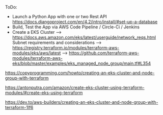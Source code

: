 ToDo:

- Launch a Python App with one or two Rest API https://docs.djangoproject.com/en/4.2/intro/install/#set-up-a-database
- Build, Test the App via AWS Code Pipeline / Circle-Ci / Jenkins
- Create a EKS Cluster --> https://docs.aws.amazon.com/eks/latest/userguide/network_reqs.html Subnet requirements and considerations
--> https://registry.terraform.io/modules/terraform-aws-modules/eks/aws/latest --> https://github.com/terraform-aws-modules/terraform-aws-eks/blob/master/examples/eks_managed_node_group/main.tf#L354


https://copyprogramming.com/howto/creating-an-eks-cluster-and-node-group-with-terraform

https://antonputra.com/amazon/create-eks-cluster-using-terraform-modules/#create-eks-using-terraform

https://dev.to/aws-builders/creating-an-eks-cluster-and-node-group-with-terraform-1lf6